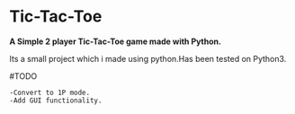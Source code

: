 # Tic-Tac-Toe
**A Simple 2 player Tic-Tac-Toe game made with Python.**

Its a small project which i made using python.Has been tested on Python3.

#TODO
```
-Convert to 1P mode.
-Add GUI functionality.
